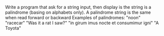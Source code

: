 Write a program that ask for a string input, then display is the string is a palindrome (basing on alphabets only).
A palindrome string is the same when read forward or backward
Examples of palindromes:
"noon" 
"racecar"
"Was it a rat I saw?"
"in girum imus nocte et consumimur igni"
"A Toyota"